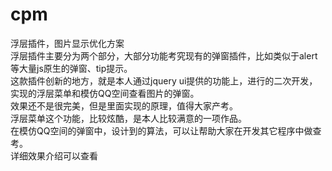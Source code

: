 # cpm
浮层插件，图片显示优化方案<br />
浮层插件主要分为两个部分，大部分功能考究现有的弹窗插件，比如类似于alert等大量js原生的弹窗、tip提示。<br />
这款插件创新的地方，就是本人通过jquery ui提供的功能上，进行的二次开发，实现的浮层菜单和模仿QQ空间查看图片的弹窗。<br />
效果还不是很完美，但是里面实现的原理，值得大家产考。<br />
浮层菜单这个功能，比较炫酷，是本人比较满意的一项作品。<br />
在模仿QQ空间的弹窗中，设计到的算法，可以让帮助大家在开发其它程序中做查考。<br />
详细效果介绍可以查看<br />
